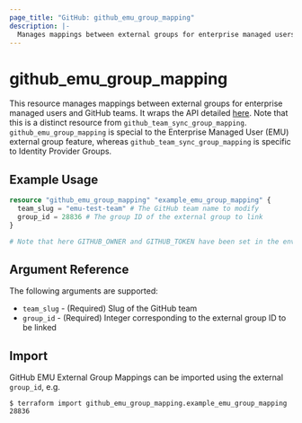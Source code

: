 ```yaml
---
page_title: "GitHub: github_emu_group_mapping"
description: |-
  Manages mappings between external groups for enterprise managed users.
---
```


# github_emu_group_mapping

This resource manages mappings between external groups for enterprise managed users and GitHub teams. It wraps the API detailed [here](https://docs.github.com/en/rest/reference/teams#external-groups). Note that this is a distinct resource from `github_team_sync_group_mapping`. `github_emu_group_mapping` is special to the Enterprise Managed User (EMU) external group feature, whereas `github_team_sync_group_mapping` is specific to Identity Provider Groups.

## Example Usage

```terraform
resource "github_emu_group_mapping" "example_emu_group_mapping" {
  team_slug = "emu-test-team" # The GitHub team name to modify
  group_id = 28836 # The group ID of the external group to link
}

# Note that here GITHUB_OWNER and GITHUB_TOKEN have been set in the environment.
```

## Argument Reference

The following arguments are supported:
* `team_slug` - (Required) Slug of the GitHub team
* `group_id` - (Required) Integer corresponding to the external group ID to be linked

## Import

GitHub EMU External Group Mappings can be imported using the external `group_id`, e.g.

```
$ terraform import github_emu_group_mapping.example_emu_group_mapping 28836
```
